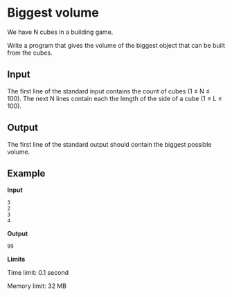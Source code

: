 # Biggest volume

We have N cubes in a building game.

Write a program that gives the volume of the biggest object that can be built from the cubes.

## Input

The first line of the standard input contains the count of cubes (1 $\le$ N $\le$ 100). 
The next N lines contain each the length of the side of a cube (1 $\le$ L $\le$ 100).

## Output

The first line of the standard output should contain the biggest possible volume.

## Example

**Input**

```
3
2
3
4
```

**Output**

```
99
```

**Limits**

Time limit: 0.1 second

Memory limit: 32 MB
